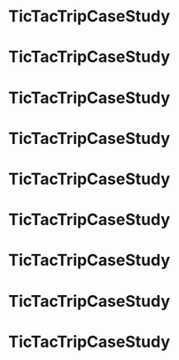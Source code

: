 # TicTacTripCaseStudy
# TicTacTripCaseStudy
# TicTacTripCaseStudy
# TicTacTripCaseStudy
# TicTacTripCaseStudy
# TicTacTripCaseStudy
# TicTacTripCaseStudy
# TicTacTripCaseStudy
# TicTacTripCaseStudy
